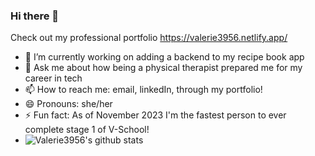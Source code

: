 ### Hi there 👋

Check out my professional portfolio https://valerie3956.netlify.app/

- 🔭 I’m currently working on adding a backend to my recipe book app
- 💬 Ask me about how being a physical therapist prepared me for my career in tech
- 📫 How to reach me: email, linkedIn, through my portfolio!
- 😄 Pronouns: she/her
- ⚡ Fun fact: As of November 2023 I'm the fastest person to ever complete stage 1 of V-School!
- ![Valerie3956's github stats](https://github-readme-stats.vercel.app/api?username=valerie3956&show_icons=true&theme=dark)

<!--
**Valerie3956/Valerie3956** is a ✨ _special_ ✨ repository because its `README.md` (this file) appears on your GitHub profile.

Here are some ideas to get you started:

- 🔭 I’m currently working on ...
- 🌱 I’m currently learning ...
- 👯 I’m looking to collaborate on ...
- 🤔 I’m looking for help with ...
- 💬 Ask me about ...
- 📫 How to reach me: ...
- 😄 Pronouns: ...
- ⚡ Fun fact: ...
-->
